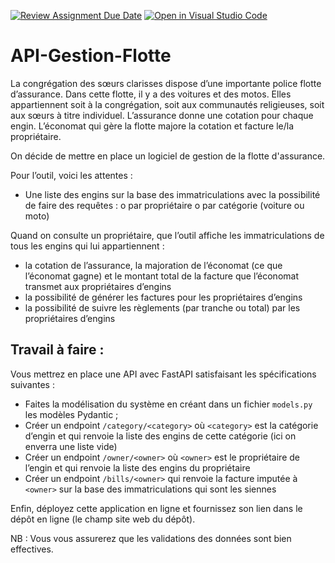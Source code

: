 [![Review Assignment Due Date](https://classroom.github.com/assets/deadline-readme-button-24ddc0f5d75046c5622901739e7c5dd533143b0c8e959d652212380cedb1ea36.svg)](https://classroom.github.com/a/qCAmzLi7)
[![Open in Visual Studio Code](https://classroom.github.com/assets/open-in-vscode-718a45dd9cf7e7f842a935f5ebbe5719a5e09af4491e668f4dbf3b35d5cca122.svg)](https://classroom.github.com/online_ide?assignment_repo_id=11300906&assignment_repo_type=AssignmentRepo)
# API-Gestion-Flotte

La congrégation des sœurs clarisses dispose d’une importante police flotte d’assurance. Dans cette flotte, il y a des voitures et des motos. Elles appartiennent soit à la congrégation, soit aux communautés religieuses, soit aux sœurs à titre individuel. L’assurance donne une cotation pour chaque engin. L’économat qui gère la flotte majore la cotation et facture le/la propriétaire.

On décide de mettre en place un logiciel de gestion de la flotte d'assurance. 

Pour l’outil, voici les attentes :

-	Une liste des engins sur la base des immatriculations avec la possibilité de faire des requêtes : 
o	par propriétaire
o	par catégorie (voiture ou moto)

Quand on consulte un propriétaire, que l’outil affiche les immatriculations de tous les engins qui lui appartiennent :
-	la cotation de l’assurance, la majoration de l’économat (ce que l’économat gagne) et le montant total de la facture que l’économat transmet aux propriétaires d’engins
-	la possibilité de générer les factures pour les propriétaires d’engins
-	la possibilité de suivre les règlements (par tranche ou total) par les propriétaires d’engins


## Travail à faire :
Vous mettrez en place une API avec FastAPI satisfaisant les spécifications suivantes :
-	Faites la modélisation du système en créant dans un fichier `models.py` les modèles Pydantic ;
-	Créer un endpoint `/category/<category>` où `<category>` est la catégorie d’engin et qui renvoie la liste des engins de cette catégorie (ici on enverra une liste vide)
-	Créer un endpoint `/owner/<owner>` où `<owner>` est le propriétaire de l’engin et qui renvoie la liste des engins du propriétaire
-	Créer un endpoint `/bills/<owner>` qui renvoie la facture imputée à `<owner>` sur la base des immatriculations qui sont les siennes

Enfin, déployez cette application en ligne et fournissez son lien dans le dépôt en ligne (le champ site web du dépôt).

NB : Vous vous assurerez que les validations des données sont bien effectives.
